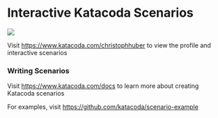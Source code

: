 # Interactive Katacoda Scenarios

[![](http://shields.katacoda.com/katacoda/christophhuber/count.svg)](https://www.katacoda.com/christophhuber "Get your profile on Katacoda.com")

Visit https://www.katacoda.com/christophhuber to view the profile and interactive scenarios

### Writing Scenarios
Visit https://www.katacoda.com/docs to learn more about creating Katacoda scenarios

For examples, visit https://github.com/katacoda/scenario-example
